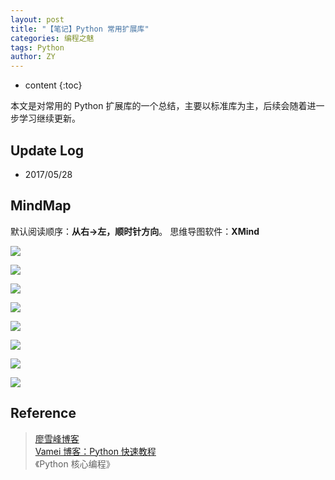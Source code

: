 ```yaml
---
layout: post
title: "【笔记】Python 常用扩展库"
categories: 编程之魅
tags: Python
author: ZY
---
```


* content
{:toc}

本文是对常用的 Python 扩展库的一个总结，主要以标准库为主，后续会随着进一步学习继续更新。




## Update Log
- 2017/05/28

## MindMap
默认阅读顺序：**从右→左，顺时针方向**。
思维导图软件：**XMind**

![](https://raw.githubusercontent.com/woaielf/woaielf.github.io/master/_posts/Pic/1705/170512-1.png)

![](https://raw.githubusercontent.com/woaielf/woaielf.github.io/master/_posts/Pic/1705/170512-2.png)

![](https://raw.githubusercontent.com/woaielf/woaielf.github.io/master/_posts/Pic/1705/170512-3.png)

![](https://raw.githubusercontent.com/woaielf/woaielf.github.io/master/_posts/Pic/1705/170512-4.png)

![](https://raw.githubusercontent.com/woaielf/woaielf.github.io/master/_posts/Pic/1705/170512-5.png)

![](https://raw.githubusercontent.com/woaielf/woaielf.github.io/master/_posts/Pic/1705/170512-5.png)

![](https://raw.githubusercontent.com/woaielf/woaielf.github.io/master/_posts/Pic/1705/170512-6.png)

![](https://raw.githubusercontent.com/woaielf/woaielf.github.io/master/_posts/Pic/1705/170512-7.png)

## Reference
> [廖雪峰博客](http://www.liaoxuefeng.com/wiki/001374738125095c955c1e6d8bb493182103fac9270762a000) <br>
[Vamei 博客：Python 快速教程](http://www.cnblogs.com/vamei/archive/2012/09/13/2682778.html) <br>
《Python 核心编程》
